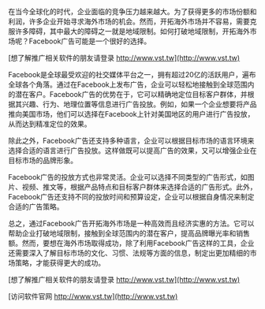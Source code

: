 在当今全球化的时代，企业面临的竞争压力越来越大。为了获得更多的市场份额和利润，许多企业开始寻求海外市场的机会。然而，开拓海外市场并不容易，需要克服许多障碍，其中最大的障碍之一就是地域限制。如何打破地域限制，开拓海外市场呢？Facebook广告可能是一个很好的选择。

[想了解推广相关软件的朋友请登录 http://www.vst.tw](http://www.vst.tw)

Facebook是全球最受欢迎的社交媒体平台之一，拥有超过20亿的活跃用户，遍布全球各个角落。通过在Facebook上发布广告，企业可以轻松地接触到全球范围内的潜在客户。Facebook广告的优势在于，它可以精确地定位目标客户群体，并根据其兴趣、行为、地理位置等信息进行广告投放。例如，如果一个企业想要将产品推向美国市场，他们可以选择在Facebook上针对美国地区的用户进行广告投放，从而达到精准定位的效果。

除此之外，Facebook广告还支持多种语言，企业可以根据目标市场的语言环境来选择合适的语言进行广告投放。这样做既可以提高广告的效果，又可以增强企业在目标市场的品牌形象。

Facebook广告的投放方式也非常灵活。企业可以选择不同类型的广告形式，如图片、视频、推文等，根据产品特点和目标客户群体来选择合适的广告形式。此外，Facebook广告还支持不同的投放时间和预算设定，企业可以根据自身情况来制定合适的广告策略。

总之，通过Facebook广告开拓海外市场是一种高效而且经济实惠的方法。它可以帮助企业打破地域限制，接触到全球范围内的潜在客户，提高品牌曝光率和销售额。然而，要想在海外市场取得成功，除了利用Facebook广告这样的工具，企业还需要深入了解目标市场的文化、习惯、法规等方面的信息，制定出更加精细的市场策略，才能获得更大的成功。

[想了解推广相关软件的朋友请登录 http://www.vst.tw](http://www.vst.tw)


[访问软件官网 http://www.vst.tw](http://www.vst.tw)
